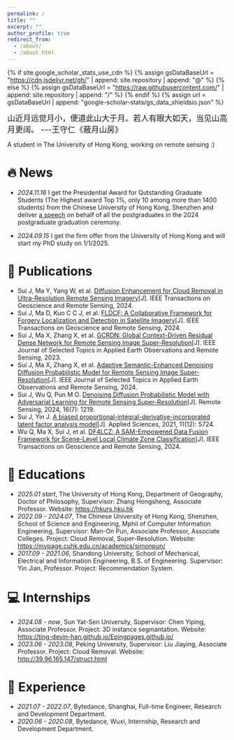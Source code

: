 ```yaml
---
permalink: /
title: ""
excerpt: ""
author_profile: true
redirect_from: 
  - /about/
  - /about.html
---
```


{% if site.google_scholar_stats_use_cdn %}
{% assign gsDataBaseUrl = "https://cdn.jsdelivr.net/gh/" | append: site.repository | append: "@" %}
{% else %}
{% assign gsDataBaseUrl = "https://raw.githubusercontent.com/" | append: site.repository | append: "/" %}
{% endif %}
{% assign url = gsDataBaseUrl | append: "google-scholar-stats/gs_data_shieldsio.json" %}

<span class='anchor' id='about-me'></span>

<span style='font-size:large'>山近月远觉月小，便道此山大于月。若人有眼大如天，当见山高月更阔。 ---王守仁《蔽月山房》<span>
<div>A student in The University of Hong Kong, working on remote sensing :)</div>

# 🔥 News

- *2024.11.16* I get the Presidential Award for Qutstanding Graduate Students (The Highest award Top 1%, only 10 among more than 1400 students) from the Chinese University of Hong Kong, Shenzhen and deliver <a href='https://mp.weixin.qq.com/s/CfArulHxwJeMIiKWHgX8wg'>a speech</a> on behalf of all the postgraduates in the 2024 postgraduate graduation ceremony.

- *2024.09.15* I get the firm offer from the University of Hong Kong and will start my PhD study on 1/1/2025.

# 📝 Publications 
- Sui J, Ma Y, Yang W, et al.  <a href='https://ieeexplore.ieee.org/abstract/document/10552304'>Diffusion Enhancement for Cloud Removal in Ultra-Resolution Remote Sensing Imagery</a>[J]. IEEE Transactions on Geoscience and Remote Sensing, 2024.
- Sui J, Ma D, Kuo C C J, et al. <a href='https://ieeexplore.ieee.org/abstract/document/10756746'>FLDCF: A Collaborative Framework for Forgery Localization and Detection in Satellite Imagery</a>[J]. IEEE Transactions on Geoscience and Remote Sensing, 2024.
- Sui J, Ma X, Zhang X, et al. <a href='https://ieeexplore.ieee.org/abstract/document/10756746'>GCRDN: Global Context-Driven Residual Dense Network for Remote Sensing Image Super-Resolution</a>[J]. IEEE Journal of Selected Topics in Applied Earth Observations and Remote Sensing, 2023.
- Sui J, Ma X, Zhang X, et al. <a href='https://ieeexplore.ieee.org/abstract/document/10763472'>Adaptive Semantic-Enhanced Denoising Diffusion Probabilistic Model for Remote Sensing Image Super-Resolution</a>[J]. IEEE Journal of Selected Topics in Applied Earth Observations and Remote Sensing, 2024.
- Sui J, Wu Q, Pun M O.  <a href='https://www.mdpi.com/2072-4292/16/7/1219'>Denoising Diffusion Probabilistic Model with Adversarial Learning for Remote Sensing Super-Resolution</a>[J]. Remote Sensing, 2024, 16(7): 1219.
- Sui J, Yin J. <a href='https://www.mdpi.com/2076-3417/11/12/5724'>A biased proportional-integral-derivative-incorporated latent factor analysis model</a>[J]. Applied Sciences, 2021, 11(12): 5724.
- Wu Q, Ma X, Sui J, et al.  <a href='https://ieeexplore.ieee.org/abstract/document/10556641'>DF4LCZ: A SAM-Empowered Data Fusion Framework for Scene-Level Local Climate Zone Classification</a>[J]. IEEE Transactions on Geoscience and Remote Sensing, 2024.

# 📖 Educations
- *2025.01 start*, The University of Hong Kong, Department of Geography, Doctor of Philosophy, Supervisor: Zhang Hongsheng, Associate Professor. Website: <a href='https://hkurs.hku.hk'>https://hkurs.hku.hk</a>
- *2022.09 - 2024.07*, The Chinese University of Hong Kong, Shenzhen, School of Science and Engineering, Mphil of Computer Information Engineering, Supervisor: Man-On Pun, Associate Professor, Associate Colleges. Project: Cloud Removal, Super-Resolution. Website: <a href='https://mypage.cuhk.edu.cn/academics/simonpun/'>https://mypage.cuhk.edu.cn/academics/simonpun/</a>
- *2017.09 - 2021.06*, Shandong University, School of Mechanical, Electrical and Information Engineering, B.S. of Engineering. Supervisor: Yin Jian, Professor. Project: Recommendation System.

# 💻 Internships
- *2024.08 - now*, Sun Yat-Sen University, Supervisor: Chen Yiping, Associate Professor. Project: 3D instance segmantation. Website: <a href='https://ting-devin-han.github.io/Epingpages.github.io'>https://ting-devin-han.github.io/Epingpages.github.io/</a>
- *2023.06 - 2023.08*, Peking University, Supervisor: Liu Jiaying, Associate Professor. Project: Cloud Removal. Website: <a href='http://39.96.165.147/struct.html'>http://39.96.165.147/struct.html</a>

# 💬 Experience
- *2021.07 - 2022.07*, Bytedance, Shanghai, Full-time Engineer, Research and Development Department.
- *2020.06 - 2020.08*, Bytedance, Wuxi, Internship, Research and Development Department.
